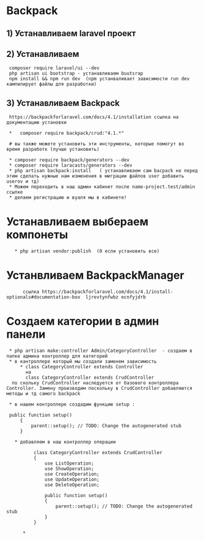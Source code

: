 # Backpack 

  ## 1) Устанавливаем laravel проект
  ## 2) Устанавливаем
     composer require laravel/ui --dev 
     php artisan ui bootstrap - устанавливаем buutsrap
     npm install && npm run dev  (npm устанваливает зависимости run dev кампилирует файлы для разработки)
  ## 3) Устанавливаем Backpack
     https://backpackforlaravel.com/docs/4.1/installation ссылка на документацию установки
     
     *   composer require backpack/crud:"4.1.*"
     
     # вы также можете установить эти инструменты, которые помогут во время разработк (лучше установить)
     
     * composer require backpack/generators --dev
     * composer require laracasts/generators --dev
     * php artisan backpack:install   ( устанавливаем сам bacpack но перед этим сделать нужные нам изменения в миграции файлов user добавить userov и тд) 
     * Можем переходить в наш админ кабинет после name-project.test/admin ссылке
     * делаем регистрацию и вуаля мы в кабинете!
  # Устанавливаем выбераем компонеты    
       * php artisan vendor:publish  (0 если установить все)
  # Устанвливаем BackpackManager
          ссылка https://backpackforlaravel.com/docs/4.1/install-optionals#documentation-box  ljrevtynfwbz ecnfyjdrb
     
  # Создаем категории в админ панели
     * php artisan make:controller Admin/СategoryController  - создаем в папке админа контроллер для категорий   
     * в кантроллере который мы создали заменем зависимость 
         * class CategoryController extends Controller 
           на 
           class CategoryController extends CrudController
      по скольку CrudController наследуется от базового контроллера Controller. Замену производим поскольку в CrudController добавляются методы и тд самого backpack 
     
     * в нашем контроллере создадим функцию setup :
 ```
  public function setup()
      {
          parent::setup(); // TODO: Change the autogenerated stub
      }
```
       * добавляем в наш контроллер операции 
```
          class CategoryController extends CrudController
          {
              use ListOperation;
              use ShowOperation;
              use CreateOperation;
              use UpdateOperation;
              use DeleteOperation;
          
              public function setup()
              {
                  parent::setup(); // TODO: Change the autogenerated stub
              }
          }
 ```     
          *